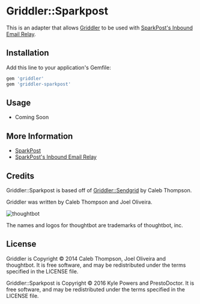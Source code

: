 Griddler::Sparkpost
==================

This is an adapter that allows [Griddler](https://github.com/thoughtbot/griddler) to be used with
[SparkPost's Inbound Email Relay].

[SparkPost's Inbound Email Relay]: https://support.sparkpost.com/customer/portal/articles/2039614-enabling-inbound-email-relaying-relay-webhooks

Installation
------------

Add this line to your application's Gemfile:

```ruby
gem 'griddler'
gem 'griddler-sparkpost'
```

Usage
-----

* Coming Soon

More Information
----------------

* [SparkPost](https://www.sparkpost.com/)
* [SparkPost's Inbound Email Relay](https://support.sparkpost.com/customer/portal/articles/2039614-enabling-inbound-email-relaying-relay-webhooks)

Credits
-------

Griddler::Sparkpost is based off of [Griddler::Sendgrid](https://github.com/thoughtbot/griddler-sendgrid) by Caleb Thompson.

Griddler was written by Caleb Thompson and Joel Oliveira.

![thoughtbot](http://thoughtbot.com/images/tm/logo.png)

The names and logos for thoughtbot are trademarks of thoughtbot, inc.

License
-------

Griddler is Copyright © 2014 Caleb Thompson, Joel Oliveira and thoughtbot. It is
free software, and may be redistributed under the terms specified in the LICENSE
file.

Griddler::Sparkpost is Copyright © 2016 Kyle Powers and PrestoDoctor. It is free
software, and may be redistributed under the terms specified in the LICENSE
file.
